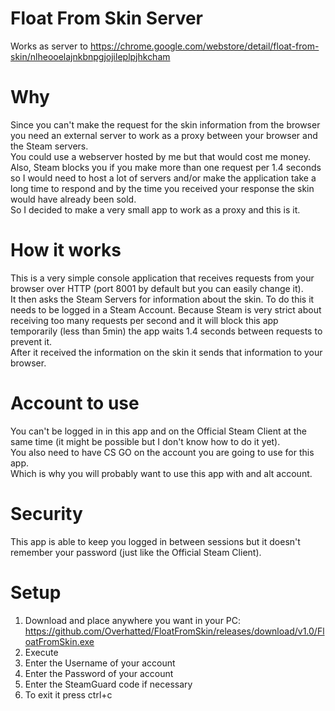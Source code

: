 # Float From Skin Server
Works as server to https://chrome.google.com/webstore/detail/float-from-skin/nlheooelajnkbnpgjojileplpjhkcham

# Why
Since you can't make the request for the skin information from the browser you need an external server to work as a proxy between your browser and the Steam servers.  
You could use a webserver hosted by me but that would cost me money. Also, Steam blocks you if you make more than one request per 1.4 seconds so I would need to host a lot of servers and/or make the application take a long time to respond and by the time you received your response the skin would have already been sold.  
So I decided to make a very small app to work as a proxy and this is it.

# How it works
This is a very simple console application that receives requests from your browser over HTTP (port 8001 by default but you can easily change it).  
It then asks the Steam Servers for information about the skin. To do this it needs to be logged in a Steam Account. Because Steam is very strict about receiving too many requests per second and it will block this app temporarily (less than 5min) the app waits 1.4 seconds between requests to prevent it.  
After it received the information on the skin it sends that information to your browser.

# Account to use
You can't be logged in in this app and on the Official Steam Client at the same time (it might be possible but I don't know how to do it yet).  
You also need to have CS GO on the account you are going to use for this app.  
Which is why you will probably want to use this app with and alt account.

# Security
This app is able to keep you logged in between sessions but it doesn't remember your password (just like the Official Steam Client).

# Setup
1. Download and place anywhere you want in your PC: https://github.com/Overhatted/FloatFromSkin/releases/download/v1.0/FloatFromSkin.exe
2. Execute
3. Enter the Username of your account
4. Enter the Password of your account
5. Enter the SteamGuard code if necessary
6. To exit it press ctrl+c
